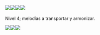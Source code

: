 # ![](images/image5.jpg)![](images/image22.jpg)![](images/image8.jpg)![](images/image15.jpg)

Nivel 4; melodías a  transportar y armonizar.

![](images/image29.jpg)![](images/image10.jpg)![](images/image34.jpg)